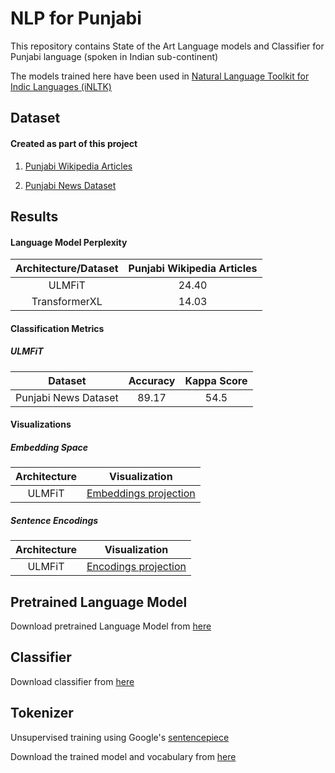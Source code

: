 # NLP for Punjabi
This repository contains State of the Art Language models and Classifier for
 Punjabi language (spoken in Indian sub-continent)

The models trained here have been used in [Natural Language Toolkit for Indic Languages
 (iNLTK)](https://github.com/goru001/inltk)

## Dataset

#### Created as part of this project
1. [Punjabi Wikipedia Articles](https://www.kaggle.com/disisbig/punjabi-wikipedia-articles)

2. [Punjabi News Dataset](https://www.kaggle.com/disisbig/punjabi-news-dataset)

## Results

#### Language Model Perplexity

| Architecture/Dataset | Punjabi Wikipedia Articles |
|:--------:|:----:|
|   ULMFiT  |  24.40  |
|  TransformerXL |  14.03  |


#### Classification Metrics

##### ULMFiT

| Dataset | Accuracy | Kappa Score |
|:--------:|:----:|:----:|
| Punjabi News Dataset |  89.17  |  54.5  |

#### Visualizations
 
##### Embedding Space

| Architecture | Visualization |
|:--------:|:----:|
| ULMFiT | [Embeddings projection](https://projector.tensorflow.org/?config=https://raw.githubusercontent.com/goru001/nlp-for-punjabi/master/language-model/embedding_projector_config.json) |

##### Sentence Encodings

| Architecture | Visualization |
|:--------:|:----:|
| ULMFiT | [Encodings projection](https://projector.tensorflow.org/?config=https://raw.githubusercontent.com/goru001/nlp-for-punjabi/master/language-model/sentence_encodings/encoding_projector_config.json) |

## Pretrained Language Model

Download pretrained Language Model from [here](https://www.dropbox.com/s/d0fzov1jw7ogkmq/fourth.pth.zip?dl=0)

## Classifier

Download classifier from [here](https://www.dropbox.com/sh/2qe0jcfnxel59g1/AADPeLElM9sbFkyzvTUbEKNUa?dl=0)

## Tokenizer

Unsupervised training using Google's [sentencepiece](https://github.com/google/sentencepiece)

Download the trained model and vocabulary from [here](https://www.dropbox.com/sh/mj54tvdfaso2okq/AABJMoLN1jYLOawva3RtB5Tba?dl=0)

